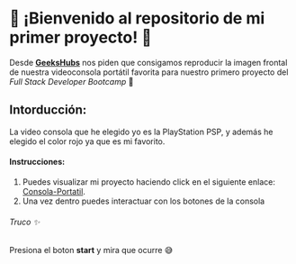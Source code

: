 #  :rocket: ¡Bienvenido al repositorio de mi primer proyecto! :rocket:


Desde [**GeeksHubs**](https://geekshubs.com/ "**GeeksHubs**") nos piden que consigamos reproducir la imagen frontal de nuestra videoconsola portátil favorita para nuestro primero proyecto del *Full Stack Developer Bootcamp*  :space_invader:

## Intorducción:

La video consola que he elegido yo es la PlayStation PSP, y además he elegido el color rojo ya que es mi favorito.

#### Instrucciones:

1. Puedes visualizar mi proyecto haciendo click en el siguiente enlace: [Consola-Portatil](https://diegogb-08.github.io/Consola-Portatil/ "Consola-Portatil").
2. Una vez dentro puedes interactuar con los botones de la consola

###### Truco :sparkles:
Presiona el boton **start** y mira que ocurre :sweat_smile: